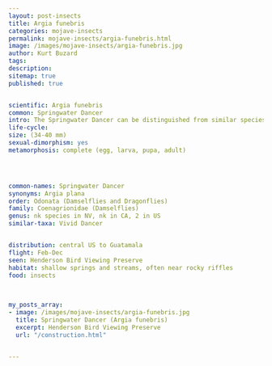 ```yaml
---
layout: post-insects
title: Argia funebris
categories: mojave-insects
permalink: mojave-insects/argia-funebris.html
image: /images/mojave-insects/argia-funebris.jpg
author: Kurt Buzard
tags: 
description: 
sitemap: true
published: true


scientific: Argia funebris
common: Springwater Dancer
intro: The Springwater Dancer can be distinguished from similar species like the Vivid Dancer by its central range and the specific pattern of its thoracic stripes. Males are typically bright blue with black markings, while females are a pale brownish or bluish color. The springwater dancer has a black stripe along the side of its thorax. The male is typically blue, but some can be violet. Honestly, this looks exactly like the Vivid Dancer (Argia vivida), the oly real difference seems to be location.
life-cycle: 
size: (34-40 mm)
sexual-dimorphism: yes
metamorphosis: complete (egg, larva, pupa, adult)




common-names: Springwater Dancer
synonyms: Argia plana
order: Odonata (Damselflies and Dragonflies)
family: Coenagrionidae (Damselflies)
genus: nk species in NV, nk in CA, 2 in US
similar-taxa: Vivid Dancer


distribution: central US to Guatamala
flight: Feb-Dec
seen: Henderson Bird Viewing Preserve
habitat: shallow springs and streams, often near rocky riffles
food: insects
 
   

my_posts_array:
- image: /images/mojave-insects/argia-funebris.jpg
  title: Springwater Dancer (Argia funebris)
  excerpt: Henderson Bird Viewing Preserve
  url: "/construction.html"

 
---
```

  
  
 <p></p>
  